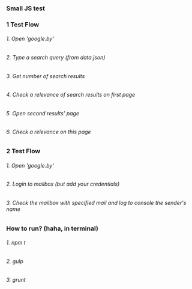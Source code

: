 ### Small JS test

### 1 Test Flow
###### 1. Open 'google.by'
###### 2. Type a search query (from data.json)
###### 3. Get number of search results
###### 4. Check a relevance of search results on first page
###### 5. Open second results' page
###### 6. Check a relevance on this page
### 2 Test Flow
###### 1. Open 'google.by'
###### 2. Login to mailbox (but add your credentials)
###### 3. Check the mailbox with specified mail and log to console the sender's name

### How to run? (haha, in terminal)
###### 1. npm t
###### 2. gulp
###### 3. grunt